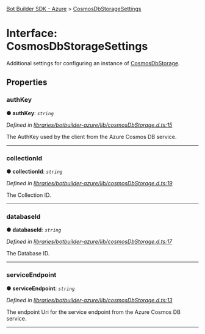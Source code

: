 [Bot Builder SDK - Azure](../README.md) > [CosmosDbStorageSettings](../interfaces/botbuilder_azure.cosmosdbstoragesettings.md)



# Interface: CosmosDbStorageSettings


Additional settings for configuring an instance of [CosmosDbStorage](../classes/botbuilder_azure_v4.cosmosdbstorage.html).


## Properties
<a id="authkey"></a>

###  authKey

**●  authKey**:  *`string`* 

*Defined in [libraries/botbuilder-azure/lib/cosmosDbStorage.d.ts:15](https://github.com/Microsoft/BotBuilder-JS/blob/9bedd85/libraries/botbuilder-azure/lib/cosmosDbStorage.d.ts#L15)*



The AuthKey used by the client from the Azure Cosmos DB service.




___

<a id="collectionid"></a>

###  collectionId

**●  collectionId**:  *`string`* 

*Defined in [libraries/botbuilder-azure/lib/cosmosDbStorage.d.ts:19](https://github.com/Microsoft/BotBuilder-JS/blob/9bedd85/libraries/botbuilder-azure/lib/cosmosDbStorage.d.ts#L19)*



The Collection ID.




___

<a id="databaseid"></a>

###  databaseId

**●  databaseId**:  *`string`* 

*Defined in [libraries/botbuilder-azure/lib/cosmosDbStorage.d.ts:17](https://github.com/Microsoft/BotBuilder-JS/blob/9bedd85/libraries/botbuilder-azure/lib/cosmosDbStorage.d.ts#L17)*



The Database ID.




___

<a id="serviceendpoint"></a>

###  serviceEndpoint

**●  serviceEndpoint**:  *`string`* 

*Defined in [libraries/botbuilder-azure/lib/cosmosDbStorage.d.ts:13](https://github.com/Microsoft/BotBuilder-JS/blob/9bedd85/libraries/botbuilder-azure/lib/cosmosDbStorage.d.ts#L13)*



The endpoint Uri for the service endpoint from the Azure Cosmos DB service.




___


